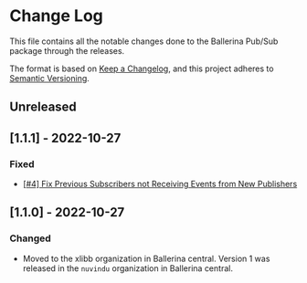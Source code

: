 # Change Log
This file contains all the notable changes done to the Ballerina Pub/Sub package through the releases.

The format is based on [Keep a Changelog](https://keepachangelog.com/en/1.0.0/), and this project adheres to [Semantic Versioning](https://semver.org/spec/v2.0.0.html).

## Unreleased

## [1.1.1] - 2022-10-27

### Fixed
- [[#4] Fix Previous Subscribers not Receiving Events from New Publishers](https://github.com/xlibb/module-pubsub/issues/4)

## [1.1.0] - 2022-10-27

### Changed
- Moved to the xlibb organization in Ballerina central. Version 1 was released in the `nuvindu` organization in Ballerina central.
